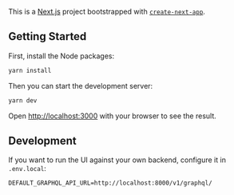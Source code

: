 This is a [Next.js](https://nextjs.org/) project bootstrapped with [`create-next-app`](https://github.com/vercel/next.js/tree/canary/packages/create-next-app).

## Getting Started

First, install the Node packages:

```bash
yarn install
```

Then you can start the development server:

```bash
yarn dev
```

Open [http://localhost:3000](http://localhost:3000) with your browser to see the result.

## Development

If you want to run the UI against your own backend, configure it in `.env.local`:

```
DEFAULT_GRAPHQL_API_URL=http://localhost:8000/v1/graphql/
```
